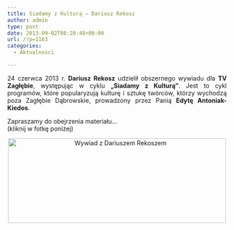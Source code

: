 ```yaml
---
title: Siadamy z Kulturą – Dariusz Rekosz
author: admin
type: post
date: 2013-09-02T08:28:48+00:00
url: /?p=1163
categories:
  - Aktualności

---
```

<p style="text-align: justify;">
  24 czerwca 2013 r. <strong>Dariusz Rekosz</strong> udzielił obszernego wywiadu dla <strong>TV Zagłębie</strong>, występując w cyklu <strong>&#8222;Siadamy z Kulturą&#8221;</strong>. Jest to cykl programów, które popularyzują kulturę i sztukę twórców, którzy wychodzą poza Zagłębie Dąbrowskie, prowadzony przez Panią <strong>Edytę Antoniak-Kiedos</strong>.
</p>

<p style="text-align: justify;">
  Zapraszamy do obejrzenia materiału&#8230;<br /> (kliknij w fotkę poniżej)
</p>

<p style="text-align: center;">
  <a href="http://www.rekosz.pl/media.php?id=104" target="_blank"><img class="alignnone size-full wp-image-1165" alt="Wywiad z Dariuszem Rekoszem" src="http://www.ibby.pl/wp-content/uploads/2013/09/szk_Rekosz.jpg" width="500" height="195" srcset="http://www.ibby.pl/wp-content/uploads/2013/09/szk_Rekosz.jpg 500w, http://www.ibby.pl/wp-content/uploads/2013/09/szk_Rekosz-150x58.jpg 150w, http://www.ibby.pl/wp-content/uploads/2013/09/szk_Rekosz-300x117.jpg 300w" sizes="(max-width: 500px) 100vw, 500px" /></a>
</p>